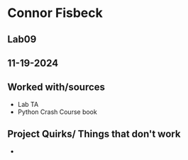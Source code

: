 # Connor Fisbeck
## Lab09
## 11-19-2024
## Worked with/sources 
* Lab TA
* Python Crash Course book
## Project Quirks/ Things that don't work
* 